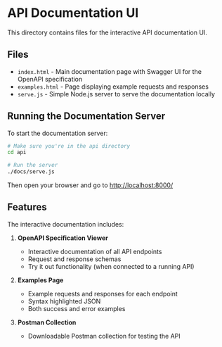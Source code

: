 # API Documentation UI

This directory contains files for the interactive API documentation UI.

## Files

- `index.html` - Main documentation page with Swagger UI for the OpenAPI specification
- `examples.html` - Page displaying example requests and responses
- `serve.js` - Simple Node.js server to serve the documentation locally

## Running the Documentation Server

To start the documentation server:

```bash
# Make sure you're in the api directory
cd api

# Run the server
./docs/serve.js
```

Then open your browser and go to [http://localhost:8000/](http://localhost:8000/)

## Features

The interactive documentation includes:

1. **OpenAPI Specification Viewer**
   - Interactive documentation of all API endpoints
   - Request and response schemas
   - Try it out functionality (when connected to a running API)

2. **Examples Page**
   - Example requests and responses for each endpoint
   - Syntax highlighted JSON
   - Both success and error examples

3. **Postman Collection**
   - Downloadable Postman collection for testing the API

